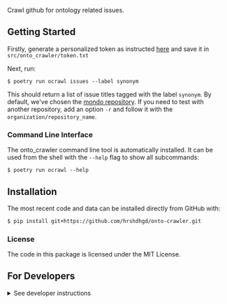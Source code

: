 <!--
<p align="center">
  <img src="https://github.com/hrshdhgd/onto-crawler/raw/main/docs/source/logo.png" height="150">
</p>
-->

Crawl github for ontology related issues.

## Getting Started

Firstly, generate a personalized token as instructed [here](https://docs.github.com/en/enterprise-server@3.4/authentication/keeping-your-account-and-data-secure/creating-a-personal-access-token) and save it in `src/onto_crawler/token.txt`

Next, run:

```shell
$ poetry run ocrawl issues --label synonym
```
This should return a list of issue titles tagged with the label `synonym`. By default, we've chosen the [mondo repository](https://github.com/monarch-initiative/mondo). If you need to test with another repository, add an option `-r` and follow it with the `organization/repository_name`. 

### Command Line Interface

The onto_crawler command line tool is automatically installed. It can
be used from the shell with the `--help` flag to show all subcommands:

```shell
$ poetry run ocrawl --help
```

## Installation

<!-- Uncomment this section after first release
The most recent release can be installed from
[PyPI](https://pypi.org/project/onto_crawler/) with:

```bash
$ pip install onto-crawler
```
-->

The most recent code and data can be installed directly from GitHub with:

```bash
$ pip install git+https://github.com/hrshdhgd/onto-crawler.git
```

<!-- ## Contributing

Contributions, whether filing an issue, making a pull request, or forking, are appreciated. See
[CONTRIBUTING.md](https://github.com/hrshdhgd/onto-crawler/blob/master/.github/CONTRIBUTING.md) for more information on getting involved. -->



### License

The code in this package is licensed under the MIT License.


## For Developers

<details>
  <summary>See developer instructions</summary>


The final section of the README is for if you want to get involved by making a code contribution.

### Development Installation

To install in development mode, use the following:

```bash
$ pip install poetry
$ git clone git+https://github.com/hrshdhgd/onto-crawler.git
$ cd onto-crawler
$ poetry install
```

### Testing

After cloning the repository and installing `tox` with `pip install tox`, the unit tests in the `tests/` folder can be
run reproducibly with:

```shell
$ tox
```

Additionally, these tests are automatically re-run with each commit in a [GitHub Action](https://github.com/hrshdhgd/onto-crawler/actions?query=workflow%3ATests).


### Making a Release

> TODO
</details>
